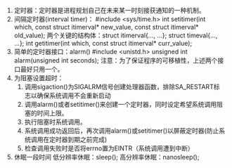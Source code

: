 1. 定时器：定时器是进程规划自己在未来某一时刻接获通知的一种机制。
2. 间隔定时器(interval timer)：
    #include <sys/time.h>
    int setitimer(int which, const struct itimerval* new_value, 
        const struct itimerval* old_value);
    两个关键的结构体：struct itimerval{..., ...}; struct timeval{..., ...};
    int getitimer(int which, const struct itimerval* curr_value);
3. 简单的定时器接口：alarm()
    #include <unistd.h>
    unsigned int alarm(unsigned int seconds);
    注意：为了保证程序的可移植性，上述两个接口最好只用一个。
4. 为阻塞设置超时：
    1. 调用sigaction()为SIGALRM信号创建处理器函数，排除SA_RESTART标志以确保系统调用不会重新启动
    2. 调用alarm()或者setitimer()来创建一个定时器，同时设定希望系统调用阻塞的时间上限。
    3. 执行阻塞时系统调用。
    4. 系统调用成功返回后，再次调用alarm()或setitimer()以屏蔽定时器(防止系统调用在定时器到期之前完成)
    5. 检查调用失败时是否将errno置为EINTR（系统调用遭到中断）
5. 休眠一段时间
    低分辨率休眠：sleep();    高分辨率休眠：nanosleep();